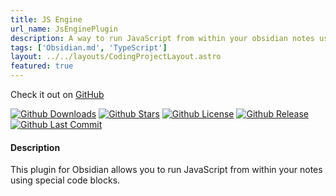 ```yaml
---
title: JS Engine
url_name: JsEnginePlugin
description: A way to run JavaScript from within your obsidian notes using markdown codeblocks.
tags: ['Obsidian.md', 'TypeScript']
layout: ../../layouts/CodingProjectLayout.astro
featured: true
---
```


Check it out on [GitHub](https://github.com/mProjectsCode/obsidian-js-engine-plugin)

[![Github Downloads](https://img.shields.io/github/downloads/mProjectsCode/obsidian-js-engine-plugin/total?style=flat-square&labelColor=1f1f1f&color=2E2E2E)](https://github.com/mProjectsCode/obsidian-js-engine-plugin/releases/)
[![Github Stars](https://img.shields.io/github/stars/mProjectsCode/obsidian-js-engine-plugin?style=flat-square&labelColor=1f1f1f&color=2E2E2E)](https://github.com/mProjectsCode/obsidian-js-engine-plugin/)
[![Github License](https://img.shields.io/github/license/mProjectsCode/obsidian-js-engine-plugin?style=flat-square&labelColor=1f1f1f&color=2E2E2E)](https://github.com/mProjectsCode/obsidian-js-engine-plugin/blob/master/LICENSE.md)
[![Github Release](https://img.shields.io/github/v/release/mProjectsCode/obsidian-js-engine-plugin?style=flat-square&labelColor=1f1f1f&color=2E2E2E)](https://github.com/mProjectsCode/obsidian-js-engine-plugin/releases/)
[![Github Last Commit](https://img.shields.io/github/last-commit/mProjectsCode/obsidian-js-engine-plugin?style=flat-square&labelColor=1f1f1f&color=2E2E2E)](https://github.com/mProjectsCode/obsidian-js-engine-plugin/)

#### Description

This plugin for Obsidian allows you to run JavaScript from within your notes using special code blocks.
